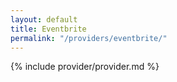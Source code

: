 ```yaml
---
layout: default
title: Eventbrite
permalink: "/providers/eventbrite/"
---
```


{% include provider/provider.md %}
